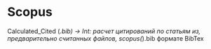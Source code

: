 # Scopus
Calculated_Cited (*.bib) -> Int:  расчет цитирований по статьям из, предварительно
                                  считанных файлов, scopus(*).bib формате BibTex  
